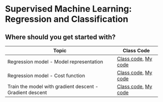 # Supervised Machine Learning: Regression and Classification
## Where should you get started with?
|Topic | Class Code|
|------------ | ------------|
|Regression model - Model representation | [Class code](mls-2023/course-1/class-lab/C1_W1_Lab02_Model_Representation_Soln.ipynb), [My code](mls-2023/course-1/esthers-lab/lab-2.ipynb)|
|Regression model - Cost function | [Class code](mls-2023/course-1/class-lab/C1_W1_Lab03_Cost_function_Soln.ipynb), [My code](mls-2023/course-1/esthers-lab/lab-3.ipynb)|
|Train the model with gradient descent - Gradient descent| [Class code](mls-2023/course-1/class-lab/C1_W1_Lab04_Gradient_Descent_Soln.ipynb), [My code](mls-2023/course-1/esthers-lab/lab-4.ipynb)|
